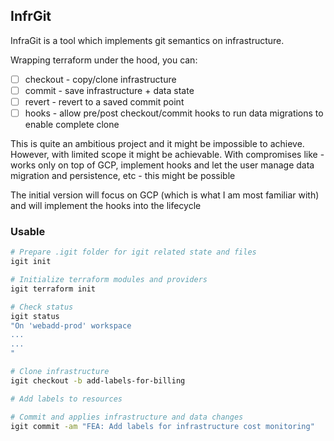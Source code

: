 ## InfrGit

InfraGit is a tool which implements git semantics on infrastructure.

Wrapping terraform under the hood, you can:
- [ ] checkout  - copy/clone infrastructure
- [ ] commit    - save infrastructure + data state
- [ ] revert    - revert to a saved commit point
- [ ] hooks     - allow pre/post checkout/commit hooks to run data migrations to enable complete clone

This is quite an ambitious project and it might be impossible to achieve. However, with limited scope it might be achievable. With compromises like - works only on top of GCP, implement hooks and let the user manage data migration and persistence, etc - this might be possible

The initial version will focus on GCP (which is what I am most familiar with) and will implement the hooks into the lifecycle


### Usable

```sh
# Prepare .igit folder for igit related state and files
igit init

# Initialize terraform modules and providers
igit terraform init

# Check status
igit status
"On 'webadd-prod' workspace
...
...
"

# Clone infrastructure
igit checkout -b add-labels-for-billing

# Add labels to resources

# Commit and applies infrastructure and data changes
igit commit -am "FEA: Add labels for infrastructure cost monitoring"

```